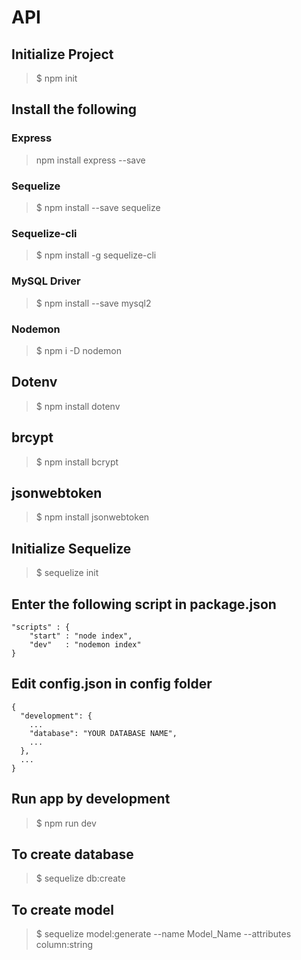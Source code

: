 # API

## Initialize Project
> $ npm init

## Install the following
### Express
> npm install express --save

### Sequelize
> $ npm install --save sequelize

### Sequelize-cli
> $ npm install -g sequelize-cli

### MySQL Driver
> $ npm install --save mysql2

### Nodemon
> $ npm i -D nodemon

## Dotenv
> $ npm install dotenv

## brcypt
> $ npm install bcrypt

## jsonwebtoken
> $ npm install jsonwebtoken

## Initialize Sequelize
> $ sequelize init

## Enter the following script in package.json
```
"scripts" : {
    "start" : "node index",
    "dev"   : "nodemon index"
}
```
## Edit config.json in config folder
```
{
  "development": {
    ...
    "database": "YOUR DATABASE NAME",
    ...
  },
  ...
}

```

## Run app by development
> $ npm run dev

## To create database
> $ sequelize db:create

## To create model
> $ sequelize model:generate --name Model_Name --attributes column:string